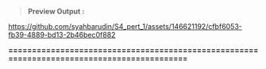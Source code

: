 > **Preview Output :**

https://github.com/syahbarudin/S4_pert_1/assets/146621192/cfbf6053-fb39-4889-bd13-2b46bec0f882

**===========================================================================================**
